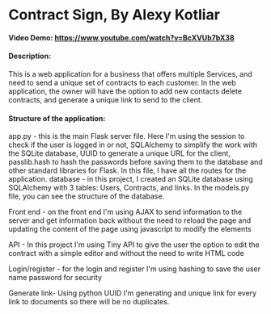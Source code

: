 # Contract Sign, By Alexy Kotliar
#### Video Demo:  https://www.youtube.com/watch?v=BcXVUb7bX38
#### Description:
This is a web application for a business that offers multiple Services, and need to send a unique set of contracts to each customer. In the web application, the owner will have the option to add new contacts delete contracts, and generate a unique link to send to the client.

#### Structure of the application:
app.py - this is the main Flask server file. Here I'm using the session to check if the user is logged in or not, SQLAlchemy to simplify the work with the SQLite database, UUID to generate a unique URL for the client, passlib.hash to hash the passwords before saving them to the database and other standard libraries for Flask. In this file, I have all the routes for the application.
database - in this project, I created an SQLite database using SQLAlchemy with 3 tables: Users, Contracts, and links. In the models.py file, you can see the structure of the database.

Front end - on the front end I'm using AJAX to send information to the server and get information back without the need to reload the page and updating the content of the page using javascript to modify the elements

API - In this project I'm using Tiny API to give the user the option to edit the contract with a simple editor and without the need to write HTML code

Login/register - for the login and register I'm using hashing to save the user name password for security

Generate link- Using python UUID I'm generating and unique link for every link to documents so there will be no duplicates.